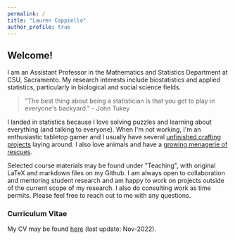 ```yaml
---
permalink: /
title: "Lauren Cappiello"
author_profile: true
---
```


## Welcome!

I am an Assistant Professor in the Mathematics and Statistics Department at CSU, Sacramento. My research interests include biostatistics and applied statistics, particularly in biological and social science fields. 

> "The best thing about being a statistician is that you get to play in everyone's backyard." - John Tukey

I landed in statistics because I love solving puzzles and learning about everything (and talking to everyone). When I'm not working, I'm an enthusiastic tabletop gamer and I usually have several <a href="https://lgpcappiello.github.io/Crafting-Projects/">unfinished crafting projects</a> laying around. I also love animals and have a <a href="https://lgpcappiello.github.io/Meet-the-Rescues/">growing menagerie of rescues</a>. 

Selected course materials may be found under "Teaching", with original LaTeX and markdown files on my Github. I am always open to collaboration and mentoring student research and am happy to work on projects outside of the current scope of my research. I also do consulting work as time permits. Please feel free to reach out to me with any questions. 

### Curriculum Vitae
My CV may be found <a href="https://lgpcappiello.github.io/CappielloCV.pdf" target="_blank">here</a> (last update: Nov-2022).
